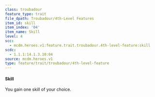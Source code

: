 ```yaml
---
class: troubadour
feature_type: trait
file_dpath: Troubadour/4th-Level Features
item_id: skill
item_index: '04'
item_name: Skill
level: 4
scc:
  - mcdm.heroes.v1:feature.trait.troubadour.4th-level-feature:skill
scdc:
  - 1.1.1:14.1.3.10:04
source: mcdm.heroes.v1
type: feature/trait/troubadour/4th-level-feature
---
```


#### Skill

You gain one skill of your choice.
